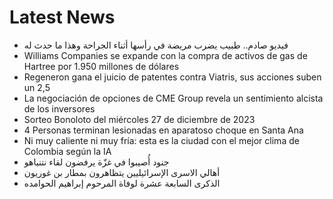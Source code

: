 # Latest News
-  فيديو صادم.. طبيب يضرب مريضة في رأسها أثناء الجراحة وهذا ما حدث له
-  Williams Companies se expande con la compra de activos de gas de Hartree por 1.950 millones de dólares
-  Regeneron gana el juicio de patentes contra Viatris, sus acciones suben un 2,5
-  La negociación de opciones de CME Group revela un sentimiento alcista de los inversores
-  Sorteo Bonoloto del miércoles 27 de diciembre de 2023
-  4 Personas terminan lesionadas en aparatoso choque en Santa Ana
-  Ni muy caliente ni muy fría: esta es la ciudad con el mejor clima de Colombia según la IA
-  جنود أُصيبوا في غزّة يرفضون لقاء نتنياهو
-  أهالي الاسرى الإسرائيليين يتظاهرون بمطار بن غوريون
-  الذكرى السابعة عشرة لوفاة المرحوم إبراهيم الحوامده
